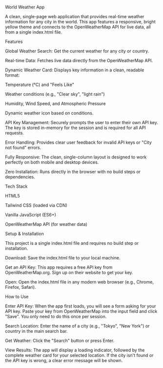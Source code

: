 World Weather App

A clean, single-page web application that provides real-time weather information for any city in the world. This app features a responsive, bright yellow theme and connects to the OpenWeatherMap API for live data, all from a single index.html file.

Features

Global Weather Search: Get the current weather for any city or country.

Real-time Data: Fetches live data directly from the OpenWeatherMap API.

Dynamic Weather Card: Displays key information in a clean, readable format:

Temperature (°C) and "Feels Like"

Weather conditions (e.g., "Clear sky", "light rain")

Humidity, Wind Speed, and Atmospheric Pressure

Dynamic weather icon based on conditions.

API Key Management: Securely prompts the user to enter their own API key. The key is stored in-memory for the session and is required for all API requests.

Error Handling: Provides clear user feedback for invalid API keys or "City not found" errors.

Fully Responsive: The clean, single-column layout is designed to work perfectly on both mobile and desktop devices.

Zero Installation: Runs directly in the browser with no build steps or dependencies.

Tech Stack

HTML5

Tailwind CSS (loaded via CDN)

Vanilla JavaScript (ES6+)

OpenWeatherMap API (for weather data)

Setup & Installation

This project is a single index.html file and requires no build step or installation.

Download: Save the index.html file to your local machine.

Get an API Key: This app requires a free API key from OpenWeatherMap.org. Sign up on their website to get your key.

Open: Open the index.html file in any modern web browser (e.g., Chrome, Firefox, Safari).

How to Use

Enter API Key: When the app first loads, you will see a form asking for your API key. Paste your key from OpenWeatherMap into the input field and click "Save". You only need to do this once per session.

Search Location: Enter the name of a city (e.g., "Tokyo", "New York") or country in the main search bar.

Get Weather: Click the "Search" button or press Enter.

View Results: The app will display a loading indicator, followed by the complete weather card for your selected location. If the city isn't found or the API key is wrong, a clear error message will be shown.
